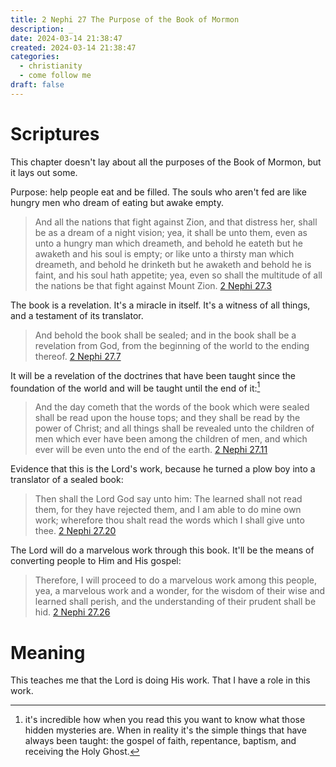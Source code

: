 ```yaml
---
title: 2 Nephi 27 The Purpose of the Book of Mormon
description: _
date: 2024-03-14 21:38:47
created: 2024-03-14 21:38:47
categories:
  - christianity
  - come follow me
draft: false
---
```

# Scriptures

This chapter doesn't lay about all the purposes of the Book of Mormon, but it lays out some. 

Purpose: help people eat and be filled. The souls who aren't fed are like hungry men who dream of eating but awake empty. 

> And all the nations that fight against Zion, and that distress her, shall be as a dream of a night vision; yea, it shall be unto them, even as unto a hungry man which dreameth, and behold he eateth but he awaketh and his soul is empty; or like unto a thirsty man which dreameth, and behold he drinketh but he awaketh and behold he is faint, and his soul hath appetite; yea, even so shall the multitude of all the nations be that fight against Mount Zion.
> [2 Nephi 27.3](../scriptures/2-nephi-27.3)

The book is a revelation. It's a miracle in itself. It's a witness of all things, and a testament of its translator. 

> And behold the book shall be sealed; and in the book shall be a revelation from God, from the beginning of the world to the ending thereof.
> [2 Nephi 27.7](../scriptures/2-nephi-27.7)

It will be a revelation of the doctrines that have been taught since the foundation of the world and will be taught until the end of it:[^1]

> And the day cometh that the words of the book which were sealed shall be read upon the house tops; and they shall be read by the power of Christ; and all things shall be revealed unto the children of men which ever have been among the children of men, and which ever will be even unto the end of the earth.
> [2 Nephi 27.11](../scriptures/2-nephi-27.11)



Evidence that this is the Lord's work, because he turned a plow boy into a translator of a sealed book:

> Then shall the Lord God say unto him: The learned shall not read them, for they have rejected them, and I am able to do mine own work; wherefore thou shalt read the words which I shall give unto thee.
> [2 Nephi 27.20](../scriptures/2-nephi-27.20)

The Lord will do a marvelous work through this book. It'll be the means of converting people to Him and His gospel:

> Therefore, I will proceed to do a marvelous work among this people, yea, a marvelous work and a wonder, for the wisdom of their wise and learned shall perish, and the understanding of their prudent shall be hid.
> [2 Nephi 27.26](../scriptures/2-nephi-27.26)

# Meaning

This teaches me that the Lord is doing His work. That I have a role in this work. 


[^1]: it's incredible how when you read this you want to know what those hidden mysteries are. When in reality it's the simple things that have always been taught: the gospel of faith, repentance, baptism, and receiving the Holy Ghost. 